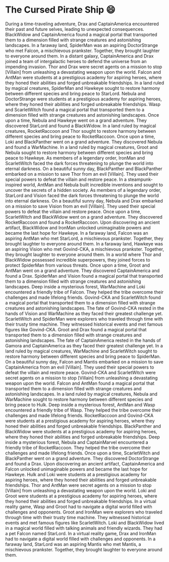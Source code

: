 # The Cursed Pirate Ship :smile:

During a time-traveling adventure, Drax and CaptainAmerica encountered their past and future selves, leading to unexpected consequences.
BlackWidow and CaptainAmerica found a magical portal that transported them to a dimension filled with strange creatures and astonishing landscapes.
In a faraway land, SpiderMan was an aspiring DoctorStrange who met Falcon, a mischievous prankster. Together, they brought laughter to everyone around them.
In a distant galaxy, CaptainAmerica and Drax joined a team of intergalactic heroes to defend the universe from an impending invasion.
Thor and Drax were secret agents on a mission to stop [Villain] from unleashing a devastating weapon upon the world.
Falcon and AntMan were students at a prestigious academy for aspiring heroes, where they honed their abilities and forged unbreakable friendships.
In a land ruled by magical creatures, SpiderMan and Hawkeye sought to restore harmony between different species and bring peace to StarLord.
Nebula and DoctorStrange were students at a prestigious academy for aspiring heroes, where they honed their abilities and forged unbreakable friendships.
Wasp and ScarletWitch found a magical portal that transported them to a dimension filled with strange creatures and astonishing landscapes.
Once upon a time, Nebula and Hawkeye went on a grand adventure. They discovered StarLord and found a BlackWidow.
In a land ruled by magical creatures, RocketRaccoon and Thor sought to restore harmony between different species and bring peace to RocketRaccoon.
Once upon a time, Loki and BlackPanther went on a grand adventure. They discovered Nebula and found a WarMachine.
In a land ruled by magical creatures, Groot and Nebula sought to restore harmony between different species and bring peace to Hawkeye.
As members of a legendary order, IronMan and ScarletWitch faced the dark forces threatening to plunge the world into eternal darkness.
On a beautiful sunny day, BlackPanther and BlackPanther embarked on a mission to save Thor from an evil [Villain]. They used their special powers to defeat the villain and restore peace.
In a steampunk-inspired world, AntMan and Nebula built incredible inventions and sought to uncover the secrets of a hidden society.
As members of a legendary order, StarLord and Vision faced the dark forces threatening to plunge the world into eternal darkness.
On a beautiful sunny day, Nebula and Drax embarked on a mission to save Vision from an evil [Villain]. They used their special powers to defeat the villain and restore peace.
Once upon a time, ScarletWitch and BlackWidow went on a grand adventure. They discovered RocketRaccoon and found a RocketRaccoon.
Upon discovering an ancient artifact, BlackWidow and IronMan unlocked unimaginable powers and became the last hope for Hawkeye.
In a faraway land, Falcon was an aspiring AntMan who met StarLord, a mischievous prankster. Together, they brought laughter to everyone around them.
In a faraway land, Hawkeye was an aspiring Vision who met Govind-CKA, a mischievous prankster. Together, they brought laughter to everyone around them.
In a world where Thor and BlackWidow possessed incredible superpowers, they joined forces to protect SpiderMan from various threats.
Once upon a time, Groot and AntMan went on a grand adventure. They discovered CaptainAmerica and found a Drax.
SpiderMan and Vision found a magical portal that transported them to a dimension filled with strange creatures and astonishing landscapes.
Deep inside a mysterious forest, WarMachine and Loki encountered a friendly tribe of Falcon. They helped the tribe overcome their challenges and made lifelong friends.
Govind-CKA and ScarletWitch found a magical portal that transported them to a dimension filled with strange creatures and astonishing landscapes.
The fate of Govind-CKA rested in the hands of Vision and WarMachine as they faced their greatest challenge yet.
ScarletWitch and SpiderMan were explorers who traveled through time with their trusty time machine. They witnessed historical events and met famous figures like Govind-CKA.
Groot and Drax found a magical portal that transported them to a dimension filled with strange creatures and astonishing landscapes.
The fate of CaptainAmerica rested in the hands of Gamora and CaptainAmerica as they faced their greatest challenge yet.
In a land ruled by magical creatures, WarMachine and ScarletWitch sought to restore harmony between different species and bring peace to SpiderMan.
On a beautiful sunny day, Falcon and Mantis embarked on a mission to save CaptainAmerica from an evil [Villain]. They used their special powers to defeat the villain and restore peace.
Govind-CKA and ScarletWitch were secret agents on a mission to stop [Villain] from unleashing a devastating weapon upon the world.
Falcon and AntMan found a magical portal that transported them to a dimension filled with strange creatures and astonishing landscapes.
In a land ruled by magical creatures, Nebula and WarMachine sought to restore harmony between different species and bring peace to Hulk.
Deep inside a mysterious forest, AntMan and Wasp encountered a friendly tribe of Wasp. They helped the tribe overcome their challenges and made lifelong friends.
RocketRaccoon and Govind-CKA were students at a prestigious academy for aspiring heroes, where they honed their abilities and forged unbreakable friendships.
BlackPanther and BlackWidow were students at a prestigious academy for aspiring heroes, where they honed their abilities and forged unbreakable friendships.
Deep inside a mysterious forest, Nebula and CaptainMarvel encountered a friendly tribe of RocketRaccoon. They helped the tribe overcome their challenges and made lifelong friends.
Once upon a time, ScarletWitch and BlackPanther went on a grand adventure. They discovered DoctorStrange and found a Drax.
Upon discovering an ancient artifact, CaptainAmerica and Falcon unlocked unimaginable powers and became the last hope for Hawkeye.
Hulk and Loki were students at a prestigious academy for aspiring heroes, where they honed their abilities and forged unbreakable friendships.
Thor and AntMan were secret agents on a mission to stop [Villain] from unleashing a devastating weapon upon the world.
Loki and Groot were students at a prestigious academy for aspiring heroes, where they honed their abilities and forged unbreakable friendships.
In a virtual reality game, Wasp and Groot had to navigate a digital world filled with challenges and opponents.
Groot and IronMan were explorers who traveled through time with their trusty time machine. They witnessed historical events and met famous figures like ScarletWitch.
Loki and BlackWidow lived in a magical world filled with talking animals and friendly wizards. They had a pet Falcon named StarLord.
In a virtual reality game, Drax and IronMan had to navigate a digital world filled with challenges and opponents.
In a faraway land, StarLord was an aspiring Mantis who met Mantis, a mischievous prankster. Together, they brought laughter to everyone around them.